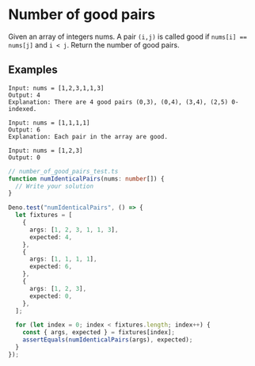 # Number of good pairs

Given an array of integers nums. A pair `(i,j)` is called good if `nums[i] == nums[j]` and `i < j`.
Return the number of good pairs.

## Examples

```
Input: nums = [1,2,3,1,1,3]
Output: 4
Explanation: There are 4 good pairs (0,3), (0,4), (3,4), (2,5) 0-indexed.

Input: nums = [1,1,1,1]
Output: 6
Explanation: Each pair in the array are good.

Input: nums = [1,2,3]
Output: 0
```

```ts
// number_of_good_pairs_test.ts
function numIdenticalPairs(nums: number[]) {
  // Write your solution
}

Deno.test("numIdenticalPairs", () => {
  let fixtures = [
    {
      args: [1, 2, 3, 1, 1, 3],
      expected: 4,
    },
    {
      args: [1, 1, 1, 1],
      expected: 6,
    },
    {
      args: [1, 2, 3],
      expected: 0,
    },
  ];

  for (let index = 0; index < fixtures.length; index++) {
    const { args, expected } = fixtures[index];
    assertEquals(numIdenticalPairs(args), expected);
  }
});
```

